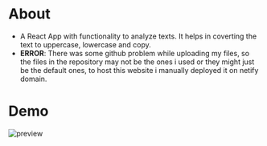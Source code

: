 # About
- A React App with functionality to analyze texts. It helps in coverting the text to uppercase, lowercase and copy. 
- **ERROR**: There was some github problem while uploading my files, so the files in the repository may not be the ones i used or they might just be the default ones, to host this website i manually deployed it on netify domain.

# Demo

![preview](https://im2.ezgif.com/tmp/ezgif-2-1a5c7902ed.gif)
 
